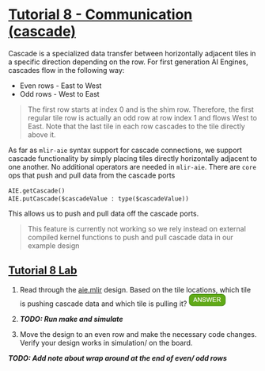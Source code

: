 <!---//===- README.md --------------------------*- Markdown -*-===//
//
// This file is licensed under the Apache License v2.0 with LLVM Exceptions.
// See https://llvm.org/LICENSE.txt for license information.
// SPDX-License-Identifier: Apache-2.0 WITH LLVM-exception
//
// Copyright (C) 2022, Advanced Micro Devices, Inc.
// 
//===----------------------------------------------------------------------===//-->

# <ins>Tutorial 8 - Communication (cascade)</ins>

Cascade is a specialized data transfer between horizontally adjacent tiles in a specific direction depending on the row. For first generation AI Engines, cascades flow in the following way:
* Even rows - East to West
* Odd rows - West to East
> The first row starts at index 0 and is the shim row. Therefore, the first regular tile row is actually an odd row at row index 1 and flows West to East. Note that the last tile in each row cascades to the tile directly above it.

As far as  `mlir-aie` syntax support for cascade connections, we support cascade functionality by simply placing tiles directly horizontally adjacent to one another. No additional operators are needed in `mlir-aie`. There are `core` ops that push and pull data from the cascade ports

```
AIE.getCascade()
AIE.putCascade($cascadeValue : type($cascadeValue))
```

This allows us to push and pull data off the cascade ports.
> This feature is currently not working so we rely instead on external compiled kernel functions to push and pull cascade data in our example design

## <ins>Tutorial 8 Lab </ins>

1. Read through the [aie.mlir](aie.mlir) design. Based on the tile locations, which tile is pushing cascade data and which tile is pulling it? <img src="../images/answer1.jpg" title="tile(1,3) is sending cascade data to tile(2,3)" height=25>

2. ***TODO: Run make and simulate***

3. Move the design to an even row and make the necessary code changes. Verify your design works in simulation/ on the board.

***TODO: Add note about wrap around at the end of even/ odd rows***
